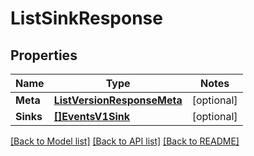 # ListSinkResponse

## Properties
Name | Type | Notes
------------ | ------------- | -------------
**Meta** | [**ListVersionResponseMeta**](ListVersionResponse_meta.md) | [optional] 
**Sinks** | [**[]EventsV1Sink**](events.v1.sink.md) | [optional] 

[[Back to Model list]](../README.md#documentation-for-models) [[Back to API list]](../README.md#documentation-for-api-endpoints) [[Back to README]](../README.md)


